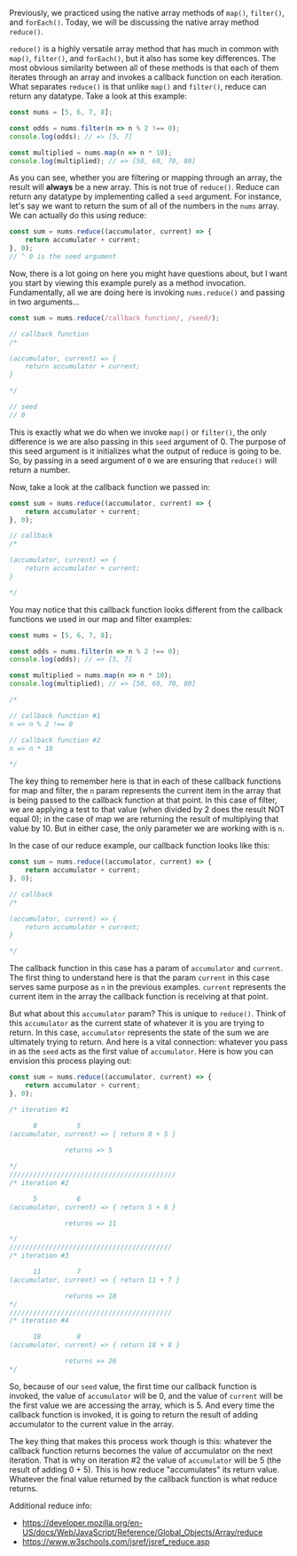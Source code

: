 Previously, we practiced using the native array methods of `map()`, `filter()`, and `forEach()`. Today, we will be discussing the native array method `reduce()`.

`reduce()` is a highly versatile array method that has much in common with `map()`, `filter()`, and `forEach()`, but it also has some key differences. The most obvious similarity between all of these methods is that each of them iterates through an array and invokes a callback function on each iteration. What separates `reduce()` is that unlike `map()` and `filter()`, reduce can return any datatype. Take a look at this example:

```javascript
const nums = [5, 6, 7, 8];

const odds = nums.filter(n => n % 2 !== 0);
console.log(odds); // => [5, 7]

const multiplied = nums.map(n => n * 10);
console.log(multiplied); // => [50, 60, 70, 80]
```

As you can see, whether you are filtering or mapping through an array, the result will **always** be a new array. This is not true of `reduce()`. Reduce can return any datatype by implementing called a `seed` argument. For instance, let's say we want to return the sum of all of the numbers in the `nums` array. We can actually do this using reduce:

```javascript
const sum = nums.reduce((accumulator, current) => {
    return accumulator + current;
}, 0);
// ^ 0 is the seed argument
```

Now, there is a lot going on here you might have questions about, but I want you start by viewing this example purely as a method invocation. Fundamentally, all we are doing here is invoking `nums.reduce()` and passing in two arguments...

```javascript
const sum = nums.reduce(/callback function/, /seed/);

// callback function
/*

(accumulator, current) => {
    return accumulator + current;
}

*/

// seed
// 0
```

This is exactly what we do when we invoke `map()` or `filter()`, the only difference is we are also passing in this `seed` argument of 0. The purpose of this seed argument is it initializes what the output of reduce is going to be. So, by passing in a seed argument of `0` we are ensuring that `reduce()` will return a number.

Now, take a look at the callback function we passed in:

```javascript
const sum = nums.reduce((accumulator, current) => {
    return accumulator + current;
}, 0);

// callback
/*

(accumulator, current) => {
    return accumulator + current;
}

*/
```

You may notice that this callback function looks different from the callback functions we used in our map and filter examples:

```javascript
const nums = [5, 6, 7, 8];

const odds = nums.filter(n => n % 2 !== 0);
console.log(odds); // => [5, 7]

const multiplied = nums.map(n => n * 10);
console.log(multiplied); // => [50, 60, 70, 80]

/*

// callback function #1
n => n % 2 !== 0

// callback function #2
n => n * 10

*/
```

The key thing to remember here is that in each of these callback functions for map and filter, the `n` param represents the current item in the array that is being passed to the callback function at that point. In this case of filter, we are applying a test to that value (when divided by 2 does the result NOT equal 0); in the case of map we are returning the result of multiplying that value by 10. But in either case, the only parameter we are working with is `n`.

In the case of our reduce example, our callback function looks like this:

```javascript
const sum = nums.reduce((accumulator, current) => {
    return accumulator + current;
}, 0);

// callback
/*

(accumulator, current) => {
    return accumulator + current;
}

*/
```

The callback function in this case has a param of `accumulator` and `current`. The first thing to understand here is that the param `current` in this case serves same purpose as `n` in the previous examples. `current` represents the current item in the array the callback function is receiving at that point. 

But what about this `accumulator` param? This is unique to `reduce()`. Think of this `accumulator` as the current state of whatever it is you are trying to return. In this case, `accumulator` represents the state of the sum we are ultimately trying to return. And here is a vital connection: whatever you pass in as the `seed` acts as the first value of `accumulator`. Here is how you can envision this process playing out:

```javascript
const sum = nums.reduce((accumulator, current) => {
    return accumulator + current;
}, 0);

/* iteration #1

      0          5
(accumulator, current) => { return 0 + 5 }
            
              returns => 5

*/
//////////////////////////////////////////
/* iteration #2

      5          6
(accumulator, current) => { return 5 + 6 }

              returns => 11

*/
/////////////////////////////////////////
/* iteration #3

      11         7
(accumulator, current) => { return 11 + 7 }

              returns => 18
*/
/////////////////////////////////////////
/* iteration #4

      18         8
(accumulator, current) => { return 18 + 8 }

              returns => 26
*/
```

So, because of our `seed` value, the first time our callback function is invoked, the value of `accumulator` will be 0, and the value of `current` will be the first value we are accessing the array, which is 5. And every time the callback function is invoked, it is going to return the result of adding accumulator to the current value in the array.

The key thing that makes this process work though is this: whatever the callback function returns becomes the value of accumulator on the next iteration. That is why on iteration #2 the value of `accumulator` will be 5 (the result of adding 0 + 5). This is how reduce "accumulates" its return value. Whatever the final value returned by the callback function is what reduce returns.

Additional reduce info:
* https://developer.mozilla.org/en-US/docs/Web/JavaScript/Reference/Global_Objects/Array/reduce
* https://www.w3schools.com/jsref/jsref_reduce.asp